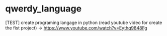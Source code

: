 # qwerdy_language
[TEST] create programing langage in python (read youtube video for create the fist project) -> https://www.youtube.com/watch?v=Eythq9848Fg
